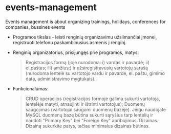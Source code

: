 # events-management

Events management is about organizing trainings, holidays, conferences for companies, bussines events

- Programos tikslas - leisti renginių organizavimu užsiimančiai įmonei, registruoti telefonu paskambinusius asmenis į renginį.

- Renginių organizatorius, prisijungęs prie programos, matys:

  > Registracijos formą (joje nurodoma: i) vardas ir pavardė; ii) el.paštas; iii) amžius;) ir užsiregistravusių vartotojų sąrašą (nurodoma lentelė su vartotojo vardu ir pavarde, el. paštu, gimimo data, administravimo mygtukais).

- Funkcionalumas:

  > CRUD operacijos (registracijos formoje galima sukurti vartotoją, lentelėje matyti, atnaujinti ir ištrinti vartotojus);
  > Duomenų saugojimas (vartotojai saugomi duomenų bazėje). Jeigu naudojate MySQL duomenų bazę būtina sukurti sąryšius tarp lentelių ir naudoti "Primary Key" bei "Foreign Key" apribojimus.
  > Dizainas. Dizainą sukurkite patys, tačiau minimalus dizainas būtinas.

